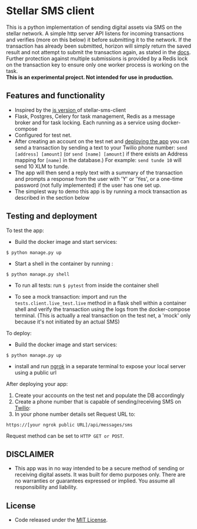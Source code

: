 # Stellar SMS client

This is a python implementation of sending digital assets via SMS on the stellar network. A simple http server API listens for incoming transactions and verifies (more on this below) it before submitting it to the network. If the transaction has already been submitted, horizon will simply return the saved result and not attempt to submit the transaction again, as stated in the [docs](https://www.stellar.org/developers/horizon/reference/endpoints/transactions-create.html). Further protection against multiple submissions is provided by a Redis lock on the transaction key to ensure only one worker process is working on the task.  
**This is an experimental project. Not intended for use in production.**

## Features and functionality

* Inspired by the [js version ](https://github.com/stellar/stellar-sms-client) of stellar-sms-client
* Flask, Postgres, Celery for task management, Redis as a message broker and for task locking. Each running as a service using docker-compose
* Configured for test net. 
* After creating an account on the test net  and [deploying the app](#testing-and-deployment) you can send a transaction by sending a text to your Twilio phone number: `send [address] [amount]` (or `send [name] [amount]` if there exists an Address mapping for `[name]` in the database.) For example: `send tunde 10` will send 10 XLM to tunde.
* The app will then send a reply text with a summary of the transaction and prompts a response from the user with 'Y' or 'Yes', or a one-time password (not fully implemented) if the user has one set up.  
* The simplest way to demo this app is by running a mock transaction as described in the section below 

## Testing and deployment

To test the app:
* Build the docker image and start services:
```
$ python manage.py up
```
* Start a shell in the container by running :
```
$ python manage.py shell
```
* To run all tests: run ``$ pytest`` from inside the container shell 

* To see a mock transaction: import and run the `tests.client.live_test.live` method in a flask shell within a container shell and verify the transaction using the logs from the docker-compose terminal. (This is actually a real transaction on the test net, a 'mock' only because it's not initiated by an actual SMS)

To deploy:
* Build the docker image and start services:
```
$ python manage.py up
```
* install and run [ngrok](https://ngrok.com/) in a separate terminal to expose your local server using a public url

After deploying your app:

1. Create your accounts on the test net and populate the DB accordingly
2. Create a phone number that is capable of sending/receiving SMS on  [Twilio](https://www.twilio.com/):
3. In your phone number details set Request URL to:
```
https://[your ngrok public URL]/api/messages/sms
```
Request method can be set to `HTTP GET or POST`.

## DISCLAIMER
* This app was in no way intended to be a secure method of sending or receiving digital assets. It was built for demo purposes only. 
There are no warranties or guarantees expressed or implied.
You assume all responsibility and liability. 

## License 
* Code released under the [MIT License](https://opensource.org/licenses/MIT).
